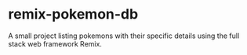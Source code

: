 # remix-pokemon-db
A small project listing pokemons with their specific details using the full stack web framework Remix.

